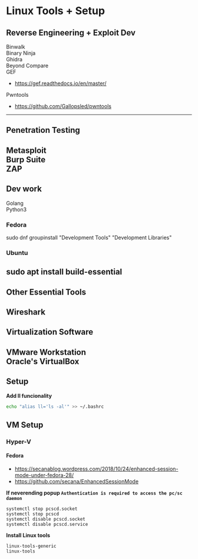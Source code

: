 # Linux Tools + Setup  
  
## Reverse Engineering + Exploit Dev  
Binwalk  
Binary Ninja  
Ghidra  
Beyond Compare  
GEF  
- https://gef.readthedocs.io/en/master/  
  
Pwntools  
- https://github.com/Gallopsled/pwntools  
------  
  
## Penetration Testing  
Metasploit  
Burp Suite  
ZAP  
------  
  
## Dev work  
Golang  
Python3  
  
### Fedora  
sudo dnf groupinstall "Development Tools" "Development Libraries"  
  
### Ubuntu  
sudo apt install build-essential  
------  
  
## Other Essential Tools  
Wireshark  
------  
  
## Virtualization Software  
VMware Workstation  
Oracle's VirtualBox  
------  
  
## Setup  
**Add ll funcionality**  
```bash
echo "alias ll='ls -al'" >> ~/.bashrc
```
  
## VM Setup  
### Hyper-V  
#### Fedora  
- https://secanablog.wordpress.com/2018/10/24/enhanced-session-mode-under-fedora-28/  
- https://github.com/secana/EnhancedSessionMode  
  
**If neverending popup `Authentication is required to access the pc/sc daemon`**  
```shell
systemctl stop pcscd.socket
systemctl stop pcscd
systemctl disable pcscd.socket
systemctl disable pcscd.service
```  

**Install Linux tools** 
 ```
 linux-tools-generic  
 linux-tools
```